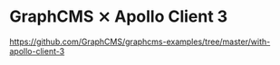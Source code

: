 # GraphCMS ⨯ Apollo Client 3

https://github.com/GraphCMS/graphcms-examples/tree/master/with-apollo-client-3
